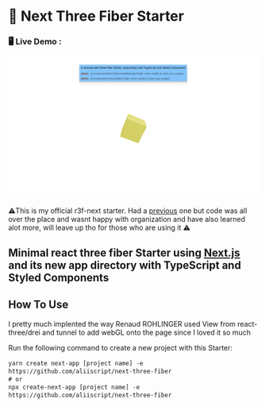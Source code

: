 # :ice_cube: Next Three Fiber Starter

### :desktop_computer: Live Demo :

[![image](./public/starter-screenshot.png)](https://next-three-fiber-beta.vercel.app/)

:warning:This is my official r3f-next starter. Had a [previous](https://github.com/aliiscript/next-r3f-starter) one but code was all over the place and wasnt happy with organization and have also learned alot more, will leave up tho for those who are using it :warning:

## Minimal react three fiber Starter using [Next.js](https://nextjs.org/) and its new app directory with TypeScript and Styled Components

## How To Use

I pretty much implented the way Renaud ROHLINGER used View from react-three/drei and tunnel to add webGL onto the page since I loved it so much 

Run the following command to create a new project with this Starter:

```
yarn create next-app [project name] -e https://github.com/aliiscript/next-three-fiber
# or
npx create-next-app [project name] -e https://github.com/aliiscript/next-three-fiber
```

